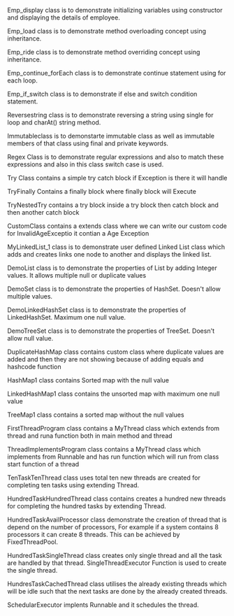 Emp_display class is to demonstrate initializing variables using constructor and displaying the details of employee.

Emp_load class is to demonstrate method overloading concept using inheritance.

Emp_ride class is to demonstrate method overriding concept using inheritance.

Emp_continue_forEach class is to demonstrate continue statement using for each loop.

Emp_if_switch class is to demonstrate if else and switch condition statement.

Reversestring class is to demonstrate reversing a string using single for loop and charAt() string method.

Immutableclass is to demonstarte immutable class as well as immutable members of that class using final and private keywords.

Regex Class is to demonstrate regular expressions and also to match these expressions and also in this class switch case is used.

Try Class contains a simple try catch block if Exception is there it will handle

TryFinally Contains a finally block where finally block will Execute 

TryNestedTry contains a try block inside a try block then catch block and then another catch block

CustomClass contains a extends class where we can write our custom code for InvalidAgeExceptio it contian a Age Exception 

MyLinkedList_1 class is to demonstrate user defined Linked List class which adds and creates links one node to another and displays the linked list.

DemoList class is to demonstrate the properties of List by adding Integer values. It allows multiple null or duplicate values

DemoSet class is to demonstrate the properties of HashSet. Doesn't allow multiple values.

DemoLinkedHashSet class is to demonstrate the properties of LinkedHashSet. Maximum one null value.

DemoTreeSet class is to demonstrate the properties of TreeSet. Doesn't allow null value.

DuplicateHashMap class contains custom class where duplicate values are added and then they are not showing because of adding equals and hashcode function

HashMap1 class contains Sorted map with the null value

LinkedHashMap1 class contains the unsorted map with maximum one null value

TreeMap1 class contains a sorted map without the null values

FirstThreadProgram class contains a MyThread class which extends from thread and runa function both in main method and thread

ThreadImplementsProgram class contains a MyThread class which implements from Runnable and has run function which will run from class start function of a thread

TenTaskTenThread class uses total ten new threads are created for completing ten tasks using extending Thread.

HundredTaskHundredThread class contains creates a hundred new threads for completing the hundred tasks by extending Thread.

HundredTaskAvailProcessor class demonstrate the creation of thread that is depend on the number of processors, For example if a system contains 8 processors it can create 8 threads. This can be achieved by FixedThreadPool.

HundredTaskSingleThread class creates only single thread and all the task are handled by that thread. SingleThreadExecutor Function is used to create the single thread.

HundresTaskCachedThread class utilises the already existing threads which will be idle such that the next tasks are done by the already created threads. 

SchedularExecutor implents Runnable and it schedules the thread.
